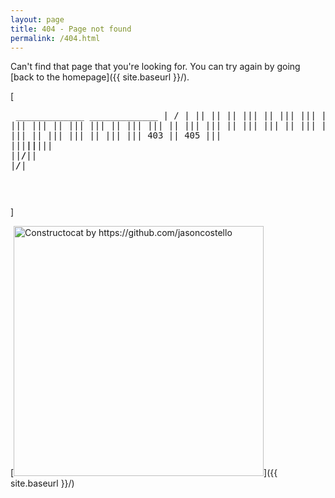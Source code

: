 ```yaml
---
layout: page
title: 404 - Page not found
permalink: /404.html
---
```


Can't find that page that you're looking for. You can try again by going [back to the homepage]({{ site.baseurl }}/).

[<pre>
     _____________  _____________
    |             \/             |
   ||             ||             ||
  |||             ||             |||
  |||             ||             |||
  |||             ||             |||
  |||             ||             |||
  |||             ||             |||
  |||             ||             |||
  |||             ||             |||
  |||             ||             |||
  |||             ||             |||
  |||             ||             |||
  ||| 403         ||         405 |||
  |||_____________||_____________|||
  ||______________\/______________||
  |_______________\/_______________|



</pre>]



[<img src="{{ site.baseurl }}/images/404.jpg" alt="Constructocat by https://github.com/jasoncostello" style="width: 400px;"/>]({{ site.baseurl }}/)
